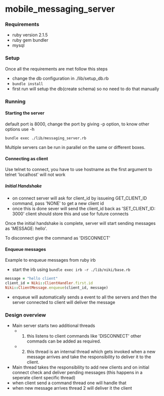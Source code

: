 # mobile_messaging_server
### Requirements
  - ruby version 2.1.5
  - ruby gem bundler
  - mysql

### Setup
Once all the requirements are met follow this steps
  - change the db configuration in ./lib/setup_db.rb
  - ``` bundle install ```
  - first run will setup the db(create schema) so no need to do that manually
  
### Running
#### Starting the server
  default port is 8000,
  change the port by giving  -p option,
  to know other options use -h
```
bundle exec ./lib/messaging_server.rb
```

Multiple servers can be run in parallel on the same or different boxes.


#### Connecting as client
Use telnet to connect, you have to use hostname as the first argument to telnet 'localhost' will not work
##### Initial Handshake
  - on connect server will ask for client_id by issueing GET_CLIENT_ID command, pass 'NONE' to get a new client id
  - once this is done sever will send the client_id back as 'SET_CLIENT_ID: 3000' client should store this and use for future connects

Once the initial handshake is complete, server will start sending messages as 'MESSAGE: hello'.

To disconnect give the command as 'DISCONNECT'
#### Enqueue messages
Example to enqueue messages from ruby irb
  - start the irb using ```bundle exec irb -r ./lib/niki/base.rb```
  
  ```ruby
  message = "hello client"
  client_id = Niki::ClientHandler.first.id
  Niki::ClientMessage.enqueue(client_id, message)
  ```
  - enqueue will automatically sends a event to all the servers and then the server connected to client will deliver the message

### Design overview
  - Main server starts two additional threads
    - 1. this listens to client commands like 'DISCONNECT' other commads can be added as required.
    - 2. this thread is an internal thread which gets invoked when a new message arrives and take the responsibility to deliver it to the client.
  - Main thread takes the responsibility to add new clients and on initial connect check and deliver pending messages (this happens in a seperate client specific thread)
  - when client send a command thread one will handle that
  - when new message arrives thread 2 will deliver it the client

